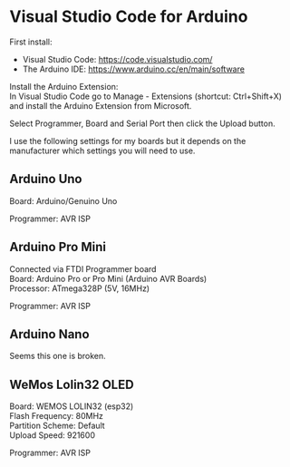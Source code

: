 # Visual Studio Code for Arduino

First install:
* Visual Studio Code: https://code.visualstudio.com/
* The Arduino IDE: https://www.arduino.cc/en/main/software

Install the Arduino Extension:  
In Visual Studio Code go to Manage - Extensions (shortcut: Ctrl+Shift+X) and install the Arduino Extension from Microsoft.

Select Programmer, Board and Serial Port then click the Upload button.

I use the following settings for my boards but it depends on the manufacturer which settings you will need to use.

## Arduino Uno
Board: Arduino/Genuino Uno

Programmer: AVR ISP

## Arduino Pro Mini
Connected via FTDI Programmer board  
Board: Arduino Pro or Pro Mini (Arduino AVR Boards)  
Processor: ATmega328P (5V, 16MHz)  

Programmer: AVR ISP

## Arduino Nano
Seems this one is broken.

## WeMos Lolin32 OLED
Board: WEMOS LOLIN32 (esp32)  
Flash Frequency: 80MHz  
Partition Scheme: Default  
Upload Speed: 921600  

Programmer: AVR ISP
